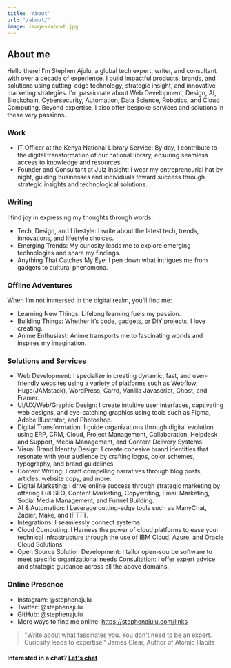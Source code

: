 ```yaml
---
title: 'About'
url: "/about/"
image: images/about.jpg
---
```


## About me
Hello there! I’m Stephen Ajulu, a global tech expert, writer, and consultant with over a decade of experience. I build impactful products, brands, and solutions using cutting-edge technology, strategic insight, and innovative marketing strategies. I'm passionate about Web Development, Design, AI, Blockchain, Cybersecurity, Automation, Data Science, Robotics, and Cloud Computing. Beyond expertise, I also offer bespoke services and solutions in these very passions.

### Work
- IT Officer at the Kenya National Library Service: By day, I contribute to the digital transformation of our national library, ensuring seamless access to knowledge and resources.
- Founder and Consultant at Julz Insight: I wear my entrepreneurial hat by night, guiding businesses and individuals toward success through strategic insights and technological solutions.

### Writing
I find joy in expressing my thoughts through words:
- Tech, Design, and Lifestyle: I write about the latest tech, trends, innovations, and lifestyle choices.
- Emerging Trends: My curiosity leads me to explore emerging technologies and share my findings.
- Anything That Catches My Eye: I pen down what intrigues me from gadgets to cultural phenomena.

### Offline Adventures
When I’m not immersed in the digital realm, you’ll find me:
- Learning New Things: Lifelong learning fuels my passion.
- Building Things: Whether it’s code, gadgets, or DIY projects, I love creating.
- Anime Enthusiast: Anime transports me to fascinating worlds and inspires my imagination.

### Solutions and Services
- Web Development: I specialize in creating dynamic, fast, and user-friendly websites using a variety of platforms such as Webflow, Hugo(JAMstack), WordPress, Carrd, Vanilla Javascript, Ghost, and Framer.
- UI/UX/Web/Graphic Design: I create intuitive user interfaces, captivating web designs, and eye-catching graphics using tools such as Figma, Adobe Illustrator, and Photoshop.
- Digital Transformation: I guide organizations through digital evolution using ERP, CRM, Cloud, Project Management, Collaboration, Helpdesk and Support, Media Management, and Content Delivery Systems.
- Visual Brand Identity Design: I create cohesive brand identities that resonate with your audience by crafting logos, color schemes, typography, and brand guidelines.
- Content Writing: I craft compelling narratives through blog posts, articles, website copy, and more.
- Digital Marketing: I drive online success through strategic marketing by offering Full SEO, Content Marketing, Copywriting, Email Marketing, Social Media Management, and Funnel Building.
- AI & Automation: I Leverage cutting-edge tools such as ManyChat, Zapier, Make, and IFTTT.
- Integrations: I seamlessly connect systems
- Cloud Computing: I Harness the power of cloud platforms to ease your technical infrastructure through the use of IBM Cloud, Azure, and Oracle Cloud Solutions
- Open Source Solution Development: I tailor open-source software to meet specific organizational needs
Consultation: I offer expert advice and strategic guidance across all the above domains.

### Online Presence
- Instagram: @stephenajulu
- Twitter: @stephenajulu
- GitHub: @stephenajulu
- More ways to find me online: https://stephenajulu.com/links

> "Write about what fascinates you. You don't need to be an expert. Curiosity leads to expertise."
James Clear, Author of Atomic Habits

#### Interested in a chat? [Let's chat](mailto:ajulu.b22uf@aleeas.com)
